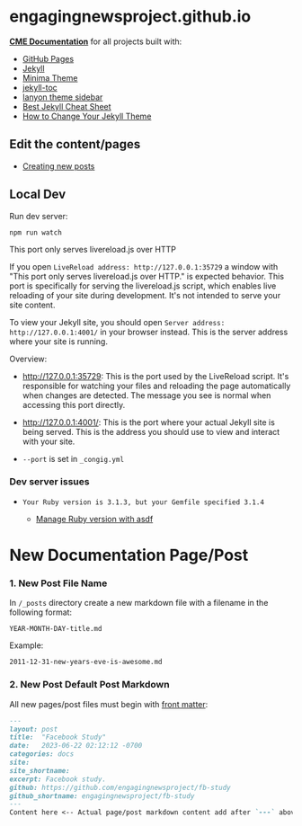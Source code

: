 # engagingnewsproject.github.io

[**CME Documentation**](https://docs.mediaengagement.org/) for all projects built with:

- [GitHub Pages](https://pages.github.com/)
- [Jekyll](https://jekyllrb.com/)
- [Minima Theme](https://github.com/jekyll/minima)
- [jekyll-toc](https://github.com/toshimaru/jekyll-toc)
- [lanyon theme sidebar](https://github.com/poole/lanyon)
- [Best Jekyll Cheat Sheet](https://cloudcannon.com/cheat-sheets/jekyll/)
- [How to Change Your Jekyll Theme](https://www.inmotionhosting.com/support/website/jekyll/how-to-change-your-jekyll-theme-with-rubygems/)
## Edit the content/pages

- [Creating new posts](https://jekyllrb.com/docs/posts/)

## Local Dev

Run dev server:

`npm run watch`

This port only serves livereload.js over HTTP

If you open `LiveReload address: http://127.0.0.1:35729` a window with "This port only serves livereload.js over HTTP." is expected behavior. This port is specifically for serving the livereload.js script, which enables live reloading of your site during development. It's not intended to serve your site content.

To view your Jekyll site, you should open `Server address: http://127.0.0.1:4001/` in your browser instead. This is the server address where your site is running.

Overview:

- http://127.0.0.1:35729: This is the port used by the LiveReload script. It's responsible for watching your files and reloading the page automatically when changes are detected. The message you see is normal when accessing this port directly.

- http://127.0.0.1:4001/: This is the port where your actual Jekyll site is being served. This is the address you should use to view and interact with your site.

- `--port` is set in `_congig.yml`

### Dev server issues

- `Your Ruby version is 3.1.3, but your Gemfile specified 3.1.4`

  - [Manage Ruby version with asdf](https://mac.install.guide/ruby/6.html)
	
	
# New Documentation Page/Post
### 1. New Post File Name

In `/_posts` directory create a new markdown file with a filename in the following format:

```
YEAR-MONTH-DAY-title.md
```

Example:
```
2011-12-31-new-years-eve-is-awesome.md
```
### 2. New Post Default Post Markdown

All new pages/post files must begin with [front matter](https://jekyllrb.com/docs/front-matter/):

```markdown
---
layout: post
title:  "Facebook Study"
date:   2023-06-22 02:12:12 -0700
categories: docs
site: 
site_shortname: 
excerpt: Facebook study.
github: https://github.com/engagingnewsproject/fb-study
github_shortname: engagingnewsproject/fb-study
---
Content here <-- Actual page/post markdown content add after `---` above.
```
